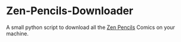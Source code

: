 # Zen-Pencils-Downloader
A small python script to download all the <a href="http://zenpencils.com">Zen Pencils</a> Comics on your machine.
